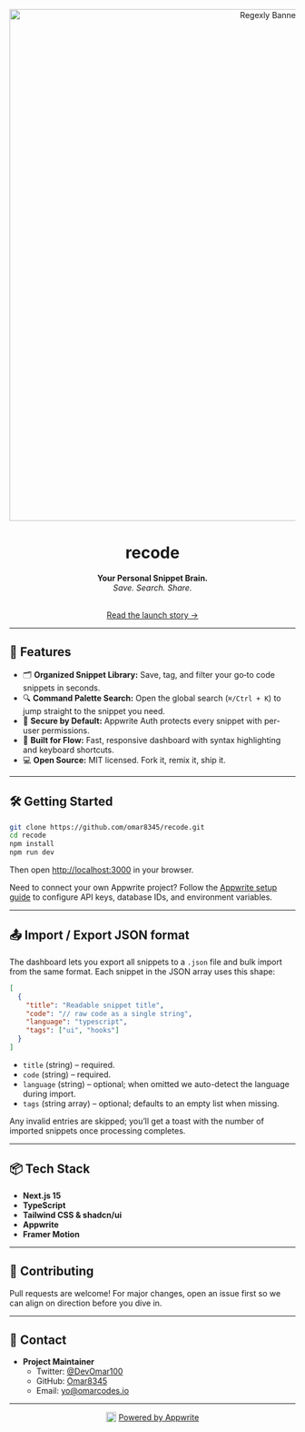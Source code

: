<p align="center">
  <a href="https://recode.appwrite.network" target="_blank" rel="noopener noreferrer">
    <img src="https://cdn.hashnode.com/res/hashnode/image/upload/v1761310827175/a7f4639e-61aa-4098-9d7a-0ffe3181df2e.png?w=1600&h=840&fit=crop&crop=entropy&auto=compress,format&format=webp" alt="Regexly Banner" width="900"/>
  </a>
</p>

<h1 align="center">recode</h1>
<p align="center">
  <b>Your Personal Snippet Brain.</b><br>
  <i>Save. Search. Share.</i><br><br>
</p>

<p align="center">
  <a href="https://omarcodes.io/recode" target="_blank" rel="noopener noreferrer">
    Read the launch story →
  </a>
</p>

---

## 🚀 Features

- 🗂️ **Organized Snippet Library:** Save, tag, and filter your go‑to code snippets in seconds.
- 🔍 **Command Palette Search:** Open the global search (`⌘/Ctrl + K`) to jump straight to the snippet you need.
- 🔐 **Secure by Default:** Appwrite Auth protects every snippet with per-user permissions.
- 🎯 **Built for Flow:** Fast, responsive dashboard with syntax highlighting and keyboard shortcuts.
- 💻 **Open Source:** MIT licensed. Fork it, remix it, ship it.

---

## 🛠️ Getting Started

```bash
git clone https://github.com/omar8345/recode.git
cd recode
npm install
npm run dev
```

Then open [http://localhost:3000](http://localhost:3000) in your browser.

Need to connect your own Appwrite project? Follow the [Appwrite setup guide](APPWRITE_SETUP.md) to configure API keys, database IDs, and environment variables.

---

## 📤 Import / Export JSON format

The dashboard lets you export all snippets to a `.json` file and bulk import from the same format. Each snippet in the JSON array uses this shape:

```json
[
  {
    "title": "Readable snippet title",
    "code": "// raw code as a single string",
    "language": "typescript",
    "tags": ["ui", "hooks"]
  }
]
```

- `title` (string) – required.
- `code` (string) – required.
- `language` (string) – optional; when omitted we auto-detect the language during import.
- `tags` (string array) – optional; defaults to an empty list when missing.

Any invalid entries are skipped; you’ll get a toast with the number of imported snippets once processing completes.

---

## 📦 Tech Stack

- **Next.js 15**
- **TypeScript**
- **Tailwind CSS & shadcn/ui**
- **Appwrite**
- **Framer Motion**

---

## 🤝 Contributing

Pull requests are welcome! For major changes, open an issue first so we can align on direction before you dive in.

---

## 📧 Contact

- **Project Maintainer**
  - Twitter: [@DevOmar100](https://x.com/DevOmar100)
  - GitHub: [Omar8345](https://github.com/Omar8345)
  - Email: yo@omarcodes.io

---

<p align="center">
  <a href="https://appwrite.io/" target="_blank" rel="noopener noreferrer" style="display:inline-flex;align-items:center;gap:4px;">
    <img src="https://appwrite.io/assets/logomark/logo.svg" alt="Appwrite" width="18" height="18" style="vertical-align:middle;"/> Powered by Appwrite
  </a>
</p>
